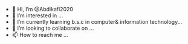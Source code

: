 - 👋 Hi, I’m @Abdikafi2020
- 👀 I’m interested in ...
- 🌱 I’m currently learning b.s.c in computer& information technology...
- 💞️ I’m looking to collaborate on ...
- 📫 How to reach me ...

<!---
Abdikafi2020/Abdikafi2020 is a ✨ special ✨ repository because its `README.md` (this file) appears on your GitHub profile.
You can click the Preview link to take a look at your changes.
--->
